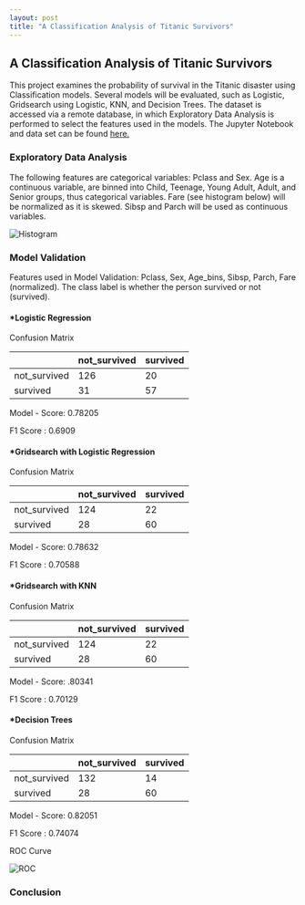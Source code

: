 ```yaml
---
layout: post
title: "A Classification Analysis of Titanic Survivors"
---
```


## A Classification Analysis of Titanic Survivors

This project examines the probability of survival in the Titanic disaster using Classification models. Several models will be evaluated, such as Logistic, Gridsearch using Logistic, KNN, and Decision Trees. The dataset is accessed via a remote database, in which Exploratory Data Analysis is performed to select the features used in the models. The Jupyter Notebook and data set can be found [here.](https://github.com/adalal80/GA-DSI/blob/master/projects/projects-weekly/project-05/Project-5-Amish.ipynb)

### Exploratory Data Analysis

The following features are categorical variables: Pclass and Sex.
Age is a continuous variable, are binned into Child, Teenage, Young Adult, Adult, and Senior groups, thus categorical variables. Fare (see histogram below) will be normalized as it is skewed. Sibsp and Parch will be used as continuous variables.

![Histogram](https://github.com/adalal80/adalal80.github.io/blob/master/images/project5_histogram.png?raw=true)

### Model Validation

Features used in Model Validation: Pclass, Sex, Age_bins, Sibsp, Parch, Fare (normalized). The class label is whether the person survived or not (survived).

#### *Logistic Regression

Confusion Matrix

| 			   |not_survived | survived |     
|--------------|-------------|----------| 
| not_survived |     126     |    20    | 
| survived     |      31     |    57    | 


Model - Score: 0.78205

F1 Score     : 0.6909

#### *Gridsearch with Logistic Regression

Confusion Matrix

| 			   |not_survived | survived |     
|--------------|-------------|----------| 
| not_survived |     124     |    22    | 
| survived     |      28     |    60    | 

Model - Score: 0.78632

F1 Score     : 0.70588

#### *Gridsearch with KNN

Confusion Matrix

| 			   |not_survived | survived |     
|--------------|-------------|----------| 
| not_survived |     124     |    22    | 
| survived     |      28     |    60    | 

Model - Score: .80341

F1 Score     : 0.70129

#### *Decision Trees

Confusion Matrix

| 			   |not_survived | survived |     
|--------------|-------------|----------| 
| not_survived |     132     |    14    | 
| survived     |      28     |    60    | 


Model - Score: 0.82051

F1 Score     : 0.74074

ROC Curve

![ROC](https://github.com/adalal80/adalal80.github.io/blob/master/images/Project5_ROC.png?raw=true)


### Conclusion


